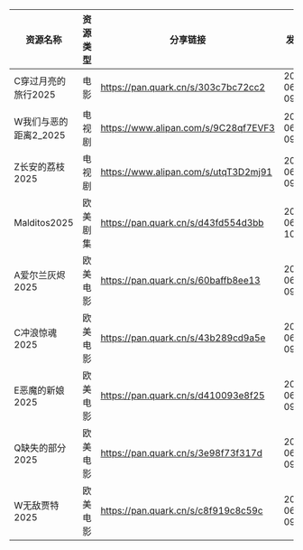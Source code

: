 | 资源名称           | 资源类型 | 分享链接                                 | 发布时间                |
| -------------- | ---- | ------------------------------------ | ------------------- |
| C穿过月亮的旅行2025   | 电影   | https://pan.quark.cn/s/303c7bc72cc2  | 2025-06-08 09:06:41 |
| W我们与恶的距离2_2025 | 电视剧  | https://www.alipan.com/s/9C28qf7EVF3 | 2025-06-08 09:09:56 |
| Z长安的荔枝2025     | 电视剧  | https://www.alipan.com/s/utqT3D2mj91 | 2025-06-08 09:07:55 |
| Malditos2025   | 欧美剧集 | https://pan.quark.cn/s/d43fd554d3bb  | 2025-06-08 10:19:53 |
| A爱尔兰灰烬2025     | 欧美电影 | https://pan.quark.cn/s/60baffb8ee13  | 2025-06-08 09:06:09 |
| C冲浪惊魂2025      | 欧美电影 | https://pan.quark.cn/s/43b289cd9a5e  | 2025-06-08 09:06:33 |
| E恶魔的新娘2025     | 欧美电影 | https://pan.quark.cn/s/d410093e8f25  | 2025-06-08 09:05:52 |
| Q缺失的部分2025     | 欧美电影 | https://pan.quark.cn/s/3e98f73f317d  | 2025-06-08 09:06:19 |
| W无敌贾特2025      | 欧美电影 | https://pan.quark.cn/s/c8f919c8c59c  | 2025-06-08 09:06:03 |
